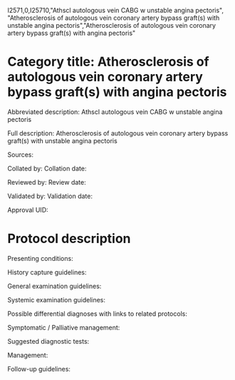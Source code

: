 I2571,0,I25710,"Athscl autologous vein CABG w unstable angina pectoris", "Atherosclerosis of autologous vein coronary artery bypass graft(s) with unstable angina pectoris","Atherosclerosis of autologous vein coronary artery bypass graft(s) with angina pectoris"
# Category title: Atherosclerosis of autologous vein coronary artery bypass graft(s) with angina pectoris

Abbreviated description: Athscl autologous vein CABG w unstable angina pectoris

Full description: Atherosclerosis of autologous vein coronary artery bypass graft(s) with unstable angina pectoris

Sources:

Collated by:
Collation date:

Reviewed by:
Review date:

Validated by:
Validation date:

Approval UID:

# Protocol description

Presenting conditions:

History capture guidelines:

General examination guidelines:

Systemic examination guidelines:

Possible differential diagnoses with links to related protocols:

Symptomatic / Palliative management:

Suggested diagnostic tests:

Management:

Follow-up guidelines:
